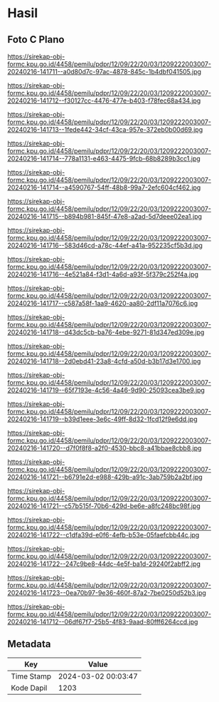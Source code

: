 # Hasil

## Foto C Plano

https://sirekap-obj-formc.kpu.go.id/4458/pemilu/pdpr/12/09/22/20/03/1209222003007-20240216-141711--a0d80d7c-97ac-4878-845c-1b4dbf041505.jpg

https://sirekap-obj-formc.kpu.go.id/4458/pemilu/pdpr/12/09/22/20/03/1209222003007-20240216-141712--f30127cc-4476-477e-b403-f78fec68a434.jpg

https://sirekap-obj-formc.kpu.go.id/4458/pemilu/pdpr/12/09/22/20/03/1209222003007-20240216-141713--1fede442-34cf-43ca-957e-372eb0b00d69.jpg

https://sirekap-obj-formc.kpu.go.id/4458/pemilu/pdpr/12/09/22/20/03/1209222003007-20240216-141714--778a1131-e463-4475-9fcb-68b8289b3cc1.jpg

https://sirekap-obj-formc.kpu.go.id/4458/pemilu/pdpr/12/09/22/20/03/1209222003007-20240216-141714--a4590767-54ff-48b8-99a7-2efc604cf462.jpg

https://sirekap-obj-formc.kpu.go.id/4458/pemilu/pdpr/12/09/22/20/03/1209222003007-20240216-141715--b894b981-845f-47e8-a2ad-5d7deee02ea1.jpg

https://sirekap-obj-formc.kpu.go.id/4458/pemilu/pdpr/12/09/22/20/03/1209222003007-20240216-141716--583d46cd-a78c-44ef-a41a-952235cf5b3d.jpg

https://sirekap-obj-formc.kpu.go.id/4458/pemilu/pdpr/12/09/22/20/03/1209222003007-20240216-141716--4e521a84-f3d1-4a6d-a93f-5f379c252f4a.jpg

https://sirekap-obj-formc.kpu.go.id/4458/pemilu/pdpr/12/09/22/20/03/1209222003007-20240216-141717--c587a58f-1aa9-4620-aa80-2df11a7076c6.jpg

https://sirekap-obj-formc.kpu.go.id/4458/pemilu/pdpr/12/09/22/20/03/1209222003007-20240216-141718--d43dc5cb-ba76-4ebe-9271-81d347ed309e.jpg

https://sirekap-obj-formc.kpu.go.id/4458/pemilu/pdpr/12/09/22/20/03/1209222003007-20240216-141718--2d0ebd41-23a8-4cfd-a50d-b3b17d3e1700.jpg

https://sirekap-obj-formc.kpu.go.id/4458/pemilu/pdpr/12/09/22/20/03/1209222003007-20240216-141719--65f7193e-4c56-4a46-9d90-25093cea3be9.jpg

https://sirekap-obj-formc.kpu.go.id/4458/pemilu/pdpr/12/09/22/20/03/1209222003007-20240216-141719--b39d1eee-3e6c-49ff-8d32-1fcd12f9e6dd.jpg

https://sirekap-obj-formc.kpu.go.id/4458/pemilu/pdpr/12/09/22/20/03/1209222003007-20240216-141720--d7f0f8f8-a2f0-4530-bbc8-a41bbae8cbb8.jpg

https://sirekap-obj-formc.kpu.go.id/4458/pemilu/pdpr/12/09/22/20/03/1209222003007-20240216-141721--b6791e2d-e988-429b-a91c-3ab759b2a2bf.jpg

https://sirekap-obj-formc.kpu.go.id/4458/pemilu/pdpr/12/09/22/20/03/1209222003007-20240216-141721--c57b515f-70b6-429d-be6e-a8fc248bc98f.jpg

https://sirekap-obj-formc.kpu.go.id/4458/pemilu/pdpr/12/09/22/20/03/1209222003007-20240216-141722--c1dfa39d-e0f6-4efb-b53e-05faefcbb44c.jpg

https://sirekap-obj-formc.kpu.go.id/4458/pemilu/pdpr/12/09/22/20/03/1209222003007-20240216-141722--247c9be8-44dc-4e5f-ba1d-29240f2abff2.jpg

https://sirekap-obj-formc.kpu.go.id/4458/pemilu/pdpr/12/09/22/20/03/1209222003007-20240216-141723--0ea70b97-9e36-460f-87a2-7be0250d52b3.jpg

https://sirekap-obj-formc.kpu.go.id/4458/pemilu/pdpr/12/09/22/20/03/1209222003007-20240216-141712--06df67f7-25b5-4f83-9aad-80fff6264ccd.jpg


## Metadata

| Key        | Value               |
| ---------- | ------------------- |
| Time Stamp | 2024-03-02 00:03:47 |
| Kode Dapil | 1203                |



